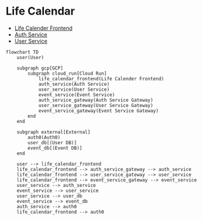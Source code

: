 # Life Calendar

- [Life Calender Frontend](https://github.com/qkitzero/life-calendar-frontend)
- [Auth Service](https://github.com/qkitzero/auth-service)
- [User Service](https://github.com/qkitzero/user-service)

```mermaid
flowchart TD
    user(User)

    subgraph gcp[GCP]
        subgraph cloud_run[Cloud Run]
            life_calendar_frontend(Life Calender Frontend)
            auth_service(Auth Service)
            user_service(User Service)
            event_service(Event Service)
            auth_service_gateway(Auth Service Gateway)
            user_service_gateway(User Service Gateway)
            event_service_gateway(Event Service Gateway)
        end
    end

    subgraph external[External]
        auth0(Auth0)
        user_db[(User DB)]
        event_db[(Event DB)]
    end

    user --> life_calendar_frontend
    life_calendar_frontend --> auth_service_gateway --> auth_service
    life_calendar_frontend --> user_service_gateway --> user_service
    life_calendar_frontend --> event_service_gateway --> event_service
    user_service --> auth_service
    event_service --> user_service
    user_service --> user_db
    event_service --> event_db
    auth_service --> auth0
    life_calendar_frontend --> auth0
```
